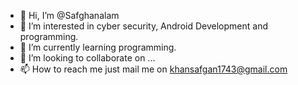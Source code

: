 - 👋 Hi, I’m @Safghanalam
- 👀 I’m interested in cyber security, Android Development and programming.
- 🌱 I’m currently learning programming.
- 💞️ I’m looking to collaborate on ...
- 📫 How to reach me just mail me on khansafgan1743@gmail.com

<!---
Safghanalam/Safghanalam is a ✨ special ✨ repository because its `README.md` (this file) appears on your GitHub profile.
You can click the Preview link to take a look at your changes.
--->
